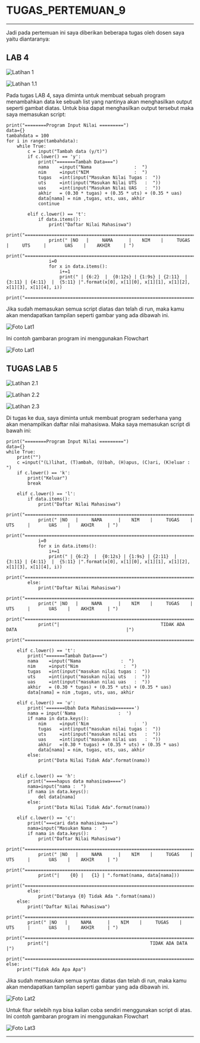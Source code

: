 # TUGAS_PERTEMUAN_9
_________________________________________________________________________________

Jadi pada pertemuan ini saya diberikan beberapa tugas oleh dosen saya yaitu diantaranya:

## LAB 4

![Latihan 1](https://github.com/HamdanAlWahidan/TUGAS_PERTEMUAN_9/blob/main/Pertemuan%209/2.png) <br>

![Latihan 1.1](https://github.com/HamdanAlWahidan/TUGAS_PERTEMUAN_9/blob/main/Pertemuan%209/2.2.png) <br>

Pada tugas LAB 4, saya diminta untuk membuat sebuah program menambahkan data ke sebuah list yang nantinya akan menghasilkan output seperti gambat diatas.
Untuk bisa dapat menghasilkan output tersebut maka saya memasukan script:

```
print("========Program Input Nilai =========")
data={}
tambahdata = 100
for i in range(tambahdata):
    while True:
        c = input("Tambah data (y/t)")
        if c.lower() == 'y':
            print("=======Tambah Data===")
            nama    =input("Nama                :  ")
            nim     =input("NIM                 :  ")
            tugas   =int(input("Masukan Nilai Tugas :  "))
            uts     =int(input("Masukan Nilai UTS   :  "))
            uas     =int(input("Masukan Nilai UAS   :  "))
            akhir   = (0.30 * tugas) + (0.35 * uts) + (0.35 * uas)
            data[nama] = nim ,tugas, uts, uas, akhir
            continue

        elif c.lower() == 't':
            if data.items():
                print("Daftar Nilai Mahasiswa")
                print("================================================================================================")
                print(" |NO   |     NAMA      |    NIM    |     TUGAS    |     UTS     |       UAS    |    AKHIR     | ")
                print("================================================================================================")
                i=0
                for x in data.items():
                    i+=1
                    print(" | {6:2}  |  {0:12s} | {1:9s} | {2:11}  | {3:11} | {4:11}  |  {5:11} |".format(x[0], x[1][0], x[1][1], x[1][2], x[1][3], x[1][4], i))
                    print("============================================================================================")

```
Jika sudah memasukan semua script diatas dan telah di run, maka kamu akan mendapatkan tampilan seperti gambar yang ada dibawah ini.

![Foto Lat1](https://github.com/HamdanAlWahidan/TUGAS_PERTEMUAN_9/blob/main/Pertemuan%209/1.png) <br>

Ini contoh gambaran program ini menggunakan Flowchart

![Foto Lat1](https://github.com/HamdanAlWahidan/TUGAS_PERTEMUAN_9/blob/main/Pertemuan%209/contoh1.jpeg) <br>

## TUGAS LAB 5

![Latihan 2.1](https://github.com/HamdanAlWahidan/TUGAS_PERTEMUAN7/blob/main/Pertemuan7/latihan2.png) <br>

![Latihan 2.2](https://github.com/HamdanAlWahidan/TUGAS_PERTEMUAN7/blob/main/Pertemuan7/latihan2.png) <br>

![Latihan 2.3](https://github.com/HamdanAlWahidan/TUGAS_PERTEMUAN7/blob/main/Pertemuan7/latihan2.png) <br>

Di tugas ke dua, saya diminta untuk membuat program sederhana yang akan menampilkan daftar nilai mahasiswa. Maka saya memasukan script di bawah ini:
```
print("========Program Input Nilai =========")
data={}
while True:
    print("")
    c =input("(L)lihat, (T)ambah, (U)bah, (H)apus, (C)ari, (K)eluar : ")
    if c.lower() == 'k':
        print("Keluar")
        break

    elif c.lower() == 'l':
        if data.items():
            print("Daftar Nilai Mahasiswa")
            print("================================================================================================")
            print(" |NO   |     NAMA      |    NIM    |     TUGAS    |     UTS     |       UAS    |    AKHIR     | ")
            print("================================================================================================")
            i=0
            for x in data.items():
                i+=1
                print(" | {6:2}  |  {0:12s} | {1:9s} | {2:11}  | {3:11} | {4:11}  |  {5:11} |".format(x[0], x[1][0], x[1][1], x[1][2], x[1][3], x[1][4], i))
                print("============================================================================================")
        else:
            print("Daftar Nilai Mahasiswa")
            print("================================================================================================")
            print(" |NO   |     NAMA      |    NIM    |     TUGAS    |     UTS     |       UAS    |    AKHIR     | ")
            print("================================================================================================")
            print("|                                      TIDAK ADA DATA                                         |")
            print("===============================================================================================")

    elif c.lower() == 't':
        print("=======Tambah Data===")
        nama    =input("Nama               :  ")
        nim     =input("Nim                 :  ")
        tugas   =int(input("masukan nilai tugas :  "))
        uts     =int(input("masukan nilai uts   :  "))
        uas     =int(input("masukan nilai uas   :  "))
        akhir   = (0.30 * tugas) + (0.35 * uts) + (0.35 * uas)
        data[nama] = nim ,tugas, uts, uas, akhir

    elif c.lower() == 'u':
        print('=======Ubah Data Mahasiswa=======')
        nama = input('Nama                :  ')
        if nama in data.keys():
            nim     =input('Nim                 :  ')
            tugas   =int(input("masukan nilai tugas :  "))
            uts     =int(input("masukan nilai uts   :  "))
            uas     =int(input("masukan nilai uas   :  "))
            akhir   =(0.30 * tugas) + (0.35 * uts) + (0.35 * uas)
            data[nama] = nim, tugas, uts, uas, akhir
        else:
            print("Data Nilai Tidak Ada".format(nama))


    elif c.lower() == 'h':
        print("====hapus data mahasiswa====")
        nama=input("nama :  ")
        if nama in data.keys():
            del data[nama]
        else:
            print("Data Nilai Tidak Ada".format(nama))

    elif c.lower() == 'c':
        print("===cari data mahasiswa===")
        nama=input("Masukan Nama :  ")
        if nama in data.keys():
            print("Daftar Nilai Mahasiswa")
            print("================================================================================================")
            print(" |NO   |     NAMA      |    NIM    |     TUGAS    |     UTS     |       UAS    |    AKHIR     | ")
            print("================================================================================================")
            print("|    {0} |   {1} | ".format(nama, data[nama]))
            print("===============================================================================================")
        else:
            print("Datanya {0} Tidak Ada ".format(nama))
    else:
        print("Daftar Nilai Mahasiswa")
        print("================================================================================================")
        print(" |NO   |     NAMA      |    NIM    |     TUGAS    |     UTS     |       UAS    |    AKHIR     | ")
        print("================================================================================================")
        print("|                                      TIDAK ADA DATA                                         |")
        print("===============================================================================================")
else:
    print("Tidak Ada Apa Apa")

```

Jika sudah memasukan semua syntax diatas dan telah di run, maka kamu akan mendapatkan tampilan seperti gambar yang ada dibawah ini.

![Foto Lat2](https://github.com/HamdanAlWahidan/TUGAS_PERTEMUAN7/blob/main/Lab3/Lab3.png) <br>

Untuk fitur selebih nya bisa kalian coba sendiri menggunakan script di atas.
Ini contoh gambaran program ini menggunakan Flowchart

![Foto Lat3](https://github.com/HamdanAlWahidan/TUGAS_PERTEMUAN7/blob/main/Lab3/Lab3.1.png) <br>
___________________________________________________________________________________________________
